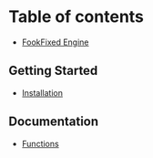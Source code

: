 # Table of contents

* [FookFixed Engine](README.md)

## Getting Started

* [Installation](getting-started/quickstart.md)

## Documentation

* [Functions](documentation/functions.md)
